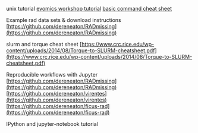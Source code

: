 
unix tutorial
[evomics workshop tutorial](http://evomics.org/learning/unix-tutorial/)
[basic command cheat sheet](http://mally.stanford.edu/~sr/computing/basic-unix.html)

Example rad data sets & download instructions
[https://github.com/dereneaton/RADmissing](https://github.com/dereneaton/RADmissing)

slurm and torque cheat sheet
[https://www.crc.rice.edu/wp-content/uploads/2014/08/Torque-to-SLURM-cheatsheet.pdf](https://www.crc.rice.edu/wp-content/uploads/2014/08/Torque-to-SLURM-cheatsheet.pdf)

Reproducible workflows with Jupyter
[https://github.com/dereneaton/RADmissing](https://github.com/dereneaton/RADmissing)  
[https://github.com/dereneaton/virentes](https://github.com/dereneaton/virentes)  
[https://github.com/dereneaton/ficus-rad](https://github.com/dereneaton/ficus-rad)  

IPython and jupyter-notebook tutorial


